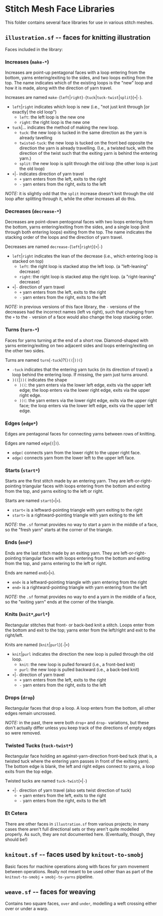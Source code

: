 # Stitch Mesh Face Libraries

This folder contains several face libraries for use in various stitch meshes.

## `illustration.sf` -- faces for knitting illustration

Faces included in the library:

### Increases (`make-*`)

Increases are point-up pentagonal faces with a loop entering from the bottom, yarns entering/exiting to the sides, and two loops exiting from the top.
The name indicates which of the existing loops is the "new" loop and how it is made, along with the direction of yarn travel.

Increases are named `make-`(`left`|`right`)`-`(`tuck`|`tuck-twist`|`split`)(`+`|`-`).
 - `left`|`right` indicates which loop is new (i.e., "not just knit through [or exactly] the old loop")
   - `left`: the left loop is the new one
   - `right`: the right loop is the new one
 - `tuck`|... indicates the method of making the new loop.
   - `tuck`: the new loop is tucked in the same direction as the yarn is already tavelling
   - `twisted-tuck`: the new loop is tucked on the front bed opposite the direction the yarn is already travelling. (I.e., a twisted tuck, with the direction of the twist such that the exiting yarn is behind the entering yarn.)
   - `split`: the new loop is split through the old loop (the other loop is just the old loop)
 - `+`|`-` indicates direction of yarn travel
   - `+` yarn enters from the left, exits to the right
   - `-` yarn enters from the right, exits to the left

*NOTE:* it is slightly odd that the `split` increase doesn't knit through the old loop after splitting through it, while the other increases all do this.

### Decreases (`decrease-*`)

Decreases are point-down pentogonal faces with two loops entering from the bottom, yarns entering/exiting from the sides, and a single loop (knit through both entering loops) exiting from the top.
The name indicates the stacking order of the loops and the direction of yarn travel.

Decreases are named `decrease-`(`left`|`right`)(`+`|`-`)
 - `left`|`right` indicates the lean of the decrease (i.e., which entering loop is stacked on top)
   - `left`: the right loop is stacked atop the left loop. (a "left-leaning" decrease)
   - `right`: the right loop is stacked atop the right loop. (a "right-leaning" decrease)
 - `+`|`-` direction of yarn travel
   - `+` yarn enters from the left, exits to the right
   - `-` yarn enters from the right, exits to the left

*NOTE:* in previous versions of this face library, the `-` versions of the decreases had the incorrect names (left vs right), such that changing from the `+` to the `-` version of a face would also change the loop stacking order.

### Turns (`turn-*`)

Faces for yarns turning at the end of a short row.
Diamond-shaped with yarns entering/exiting on two adjacent sides and loops entering/exiting on the other two sides.

Turns are named `turn`(`-tuck`)?(`)((`|`))(`)
 - `-tuck` indicates that the entering yarn tucks (in its direction of travel) a loop behind the entering loop. If missing, the yarn just turns around.
 - `)((`|`))(` indicates the shape
   - `)((`: the yarn enters via the lower left edge, exits via the upper left edge; the loop enters via the lower right edge, exits via the upper right edge.
   - `))(`: the yarn enters via the lower right edge, exits via the upper right face; the loop enters via the lower left edge, exits via the upper left edge.


### Edges (`edge*`)

Edges are pentagonal faces for connecting yarns between rows of knitting.

Edges are named `edge`(`(`|`)`).
 - `edge(` connects yarn from the lower right to the upper right face.
 - `edge)` connects yarn from the lower left to the upper left face.

### Starts (`start*`)

Starts are the first stitch made by an entering yarn. They are left-or-right-pointing triangular faces with loops entering from the bottom and exiting from the top, and yarns exiting to the left or right.

Starts are named `start`(`<`|`>`).
 - `start<` is a leftward-pointing triangle with yarn exiting to the right
 - `start>` is a rightward-pointing triangle with yarn exiting to the left

*NOTE:* the `.sf` format provides no way to start a yarn in the middle of a face, so the "fresh yarn" starts at the corner of the triangle.

### Ends (`end*`)

Ends are the last stitch made by an exiting yarn. They are left-or-right-pointing triangular faces with loops entering from the bottom and exiting from the top, and yarns entering to the left or right.

Ends are named `end`(`<`|`>`).
 - `end<` is a leftward-pointing triangle with yarn entering from the right
 - `end>` is a rightward-pointing triangle with yarn entering from the left

*NOTE:* the `.sf` format provides no way to end a yarn in the middle of a face, so the "exiting yarn" ends at the corner of the triangle.


### Knits (`knit*`,`purl*`)

Rectangular stitches that front- or back-bed knit a stitch. Loops enter from the bottom and exit to the top; yarns enter from the left/right and exit to the right/left.

Knits are named (`knit`|`purl`)(`-`|`+`)
 - `knit`|`purl` indicates the direction the new loop is pulled through the old loop.
   - `knit`: the new loop is pulled forward (i.e., a front-bed knit)
   - `purl`: the new loop is pulled backward (i.e., a back-bed knit)
 - `+`|`-` direction of yarn travel
   - `+` yarn enters from the left, exits to the right
   - `-` yarn enters from the right, exits to the left

### Drops (`drop`)
Rectangular faces that drop a loop. A loop enters from the bottom, all other edges remain uncrossed.

*NOTE:* in the past, there were both `drop+` and `drop-` variations, but these don't actually differ unless you keep track of the directions of empty edges so were removed.

### Twisted Tucks (`tuck-twist*`)

Rectangular face holding an against-yarn-direction front-bed tuck (that is, a twisted tuck where the entering yarn passes in front of the exiting yarn).
The bottom edge is blank, the left and right edges connect to yarns, a loop exits from the top edge.

Twisted tucks are named `tuck-twist`(`+`|`-`)
 - `+`|`-` direction of yarn travel (also sets twist direction of tuck)
   - `+` yarn enters from the left, exits to the right
   - `-` yarn enters from the right, exits to the left

### Et Cetera

There are other faces in `illustration.sf` from various projects; in many cases there aren't full directional sets or they aren't quite modelled properly. As such, they are not documented here. (Eventually, though, they should be!)


## `knitout.sf` -- faces used by `knitout-to-smobj`

Basic faces for machine operations along with faces for yarn movement between operations.
Really not meant to be used other than as part of the `knitout-to-smobj` + `smobj-to-yarns` pipeline.

## `weave.sf` -- faces for weaving

Contains two square faces, `over` and `under`, modelling a weft crossing either over or under a warp.
